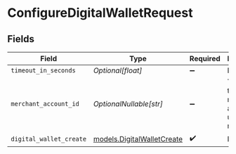 # ConfigureDigitalWalletRequest


## Fields

| Field                                                          | Type                                                           | Required                                                       | Description                                                    |
| -------------------------------------------------------------- | -------------------------------------------------------------- | -------------------------------------------------------------- | -------------------------------------------------------------- |
| `timeout_in_seconds`                                           | *Optional[float]*                                              | :heavy_minus_sign:                                             | N/A                                                            |
| `merchant_account_id`                                          | *OptionalNullable[str]*                                        | :heavy_minus_sign:                                             | The ID of the merchant account to use for this request.        |
| `digital_wallet_create`                                        | [models.DigitalWalletCreate](../models/digitalwalletcreate.md) | :heavy_check_mark:                                             | N/A                                                            |
